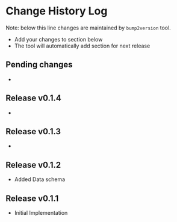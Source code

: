 Change History Log
==================
Note: below this line changes are maintained by `bump2version` tool.

* Add your changes to section below
* The tool will automatically add section for next release

Pending changes
---------------

*

Release v0.1.4
---------------

*

Release v0.1.3
---------------

*

Release v0.1.2
---------------

* Added Data schema

Release v0.1.1
---------------

* Initial Implementation
